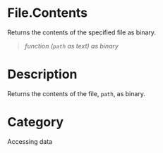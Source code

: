 # File.Contents
Returns the contents of the specified file as binary.
> _function (<code>path</code> as text) as binary_

# Description 
Returns the contents of the file, <code>path</code>, as binary.
# Category 
Accessing data
